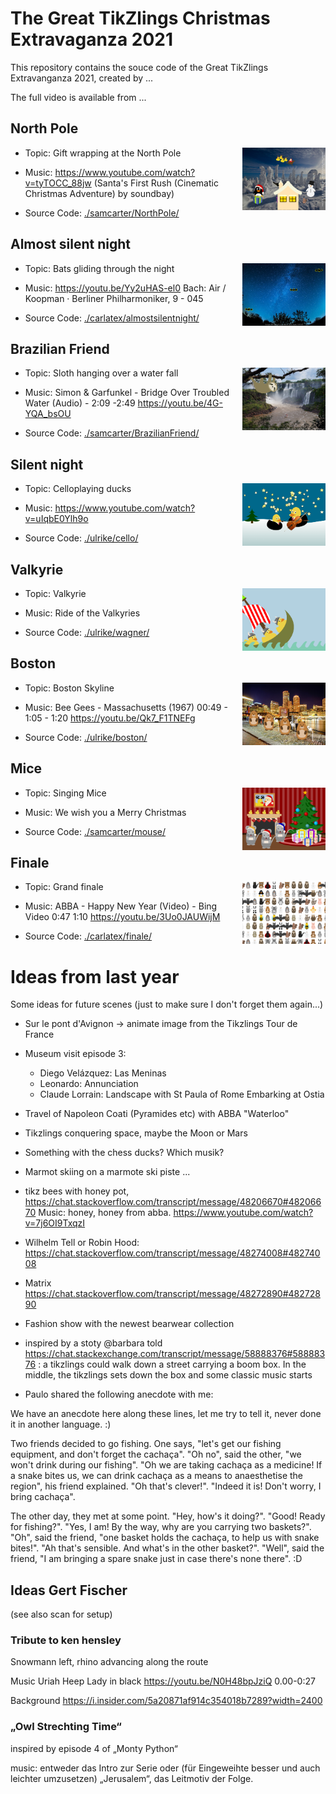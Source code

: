# The Great TikZlings Christmas Extravaganza 2021

This repository contains the souce code of the Great TikZlings Extravanganza 2021, created by ...

The full video is available from ...

## North Pole

<img align="right" src="./samcarter/NorthPole/NorthPole.png" height="100">

- Topic: Gift wrapping at the North Pole

- Music: https://www.youtube.com/watch?v=tyTOCC_88jw (Santa's First Rush (Cinematic Christmas Adventure) by soundbay)

- Source Code: [./samcarter/NorthPole/](https://github.com/samcarter/Extravaganza2021/tree/master/samcarter/NorthPole)

## Almost silent night

<img align="right" src="./carlatex/almostsilentnight/almostsilentnight.png" height="100">

- Topic: Bats gliding through the night

- Music: https://youtu.be/Yy2uHAS-el0 Bach: Air / Koopman · Berliner Philharmoniker, 9 - 045

- Source Code: [./carlatex/almostsilentnight/](https://github.com/samcarter/Extravaganza2021/tree/master/carlatex/almostsilentnight)

## Brazilian Friend

<img align="right" src="./samcarter/BrazilianFriend/BrazilianFriend.png" height="100">

- Topic: Sloth hanging over a water fall

- Music: Simon & Garfunkel - Bridge Over Troubled Water (Audio) - 2:09 -2:49 https://youtu.be/4G-YQA_bsOU

- Source Code: [./samcarter/BrazilianFriend/](https://github.com/samcarter/Extravaganza2021/tree/master/samcarter/BrazilianFriend)

## Silent night

<img align="right" src="./ulrike/cello/celloducks.png" height="100">

- Topic: Celloplaying ducks

- Music: https://www.youtube.com/watch?v=uIqbE0Ylh9o

- Source Code: [./ulrike/cello/](https://github.com/samcarter/Extravaganza2021/tree/master/ulrike/cello)

## Valkyrie

<img align="right" src="./ulrike/wagner/walkuere.png" height="100">

- Topic: Valkyrie

- Music: Ride of the Valkyries

- Source Code: [./ulrike/wagner/](https://github.com/samcarter/Extravaganza2021/tree/master/ulrike/wagner)

## Boston

<img align="right" src="./ulrike/boston/boston.png" height="100">

- Topic: Boston Skyline

- Music: Bee Gees - Massachusetts (1967) 00:49 - 1:05 - 1:20 https://youtu.be/Qk7_F1TNEFg

- Source Code: [./ulrike/boston/](https://github.com/samcarter/Extravaganza2021/tree/master/ulrike/boston)

## Mice

<img align="right" src="./samcarter/mouse/SingingMouse.png" height="100">

- Topic: Singing Mice

- Music: We wish you a Merry Christmas

- Source Code: [./samcarter/mouse/](https://github.com/samcarter/Extravaganza2021/tree/master/samcarter/mouse)

## Finale

<img align="right" src="./carlatex/finale/granfinale.png" height="100">

- Topic: Grand finale

- Music: ABBA - Happy New Year (Video) - Bing Video 0:47 1:10 https://youtu.be/3Uo0JAUWijM

- Source Code: [./carlatex/finale/](https://github.com/samcarter/Extravaganza2021/tree/master/carlatex/finale)

# Ideas from last year


Some ideas for future scenes (just to make sure I don't forget them again...)

- Sur le pont d'Avignon -> animate image from the Tikzlings Tour de France

- Museum visit episode 3: 
  - Diego Velázquez: Las Meninas 
  - Leonardo: Annunciation
  - Claude Lorrain: Landscape with St Paula of Rome Embarking at Ostia
  
- Travel of Napoleon Coati (Pyramides etc) with ABBA "Waterloo"

- Tikzlings conquering space, maybe the Moon or Mars

- Something with the chess ducks? Which musik?

- Marmot skiing on a marmote ski piste ...

- tikz bees with honey pot, https://chat.stackoverflow.com/transcript/message/48206670#48206670
  Music: honey, honey from abba. https://www.youtube.com/watch?v=7j6OI9TxqzI
 
- Wilhelm Tell or Robin Hood: https://chat.stackoverflow.com/transcript/message/48274008#48274008

- Matrix https://chat.stackoverflow.com/transcript/message/48272890#48272890
 
- Fashion show with the newest bearwear collection

- inspired by a stoty @barbara told https://chat.stackexchange.com/transcript/message/58888376#58888376 : a tikzlings could walk down a street carrying a boom box. In the middle, the tikzlings sets down the box and some classic music starts

- Paulo shared the following anecdote with me:

We have an anecdote here along these lines, let me try to tell it, never done it in another language. :)

Two friends decided to go fishing. One says, "let's get our fishing equipment, and don't forget the cachaça". "Oh no", said the other, "we won't drink during our fishing". "Oh we are taking cachaça as a medicine! If a snake bites us, we can drink cachaça as a means to anaesthetise the region", his friend explained. "Oh that's clever!". "Indeed it is! Don't worry, I bring cachaça".

The other day, they met at some point. "Hey, how's it doing?". "Good! Ready for fishing?". "Yes, I am! By the way, why are you carrying two baskets?". "Oh", said the friend, "one basket holds the cachaça, to help us with snake bites!". "Ah that's sensible. And what's in the other basket?". "Well", said the friend, "I am bringing a spare snake just in case there's none there". :D

## Ideas Gert Fischer

(see also scan for setup)



### Tribute to ken hensley 

Snowmann left, rhino advancing along the route

Music Uriah Heep Lady in black https://youtu.be/N0H48bpJziQ 0.00-0:27

Background https://i.insider.com/5a20871af914c354018b7289?width=2400

### „Owl Strechting Time“ 

inspired by episode 4 of „Monty Python“

music: entweder das Intro zur Serie oder (für Eingeweihte besser und auch leichter umzusetzen) „Jerusalem“, das Leitmotiv der Folge.




